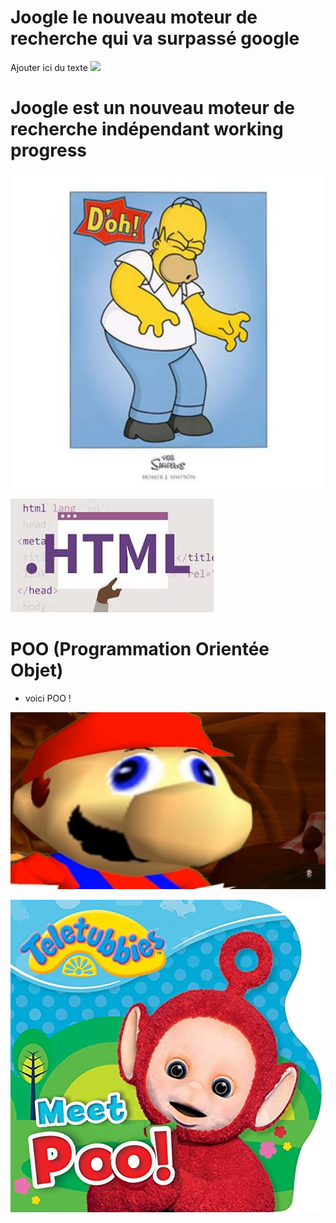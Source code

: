 # Joogle le nouveau moteur de recherche qui va surpassé google


Ajouter ici du texte
![](https://joogle-csi4107.herokuapp.com/static/img/googlelogo.png)

Joogle est un nouveau moteur de recherche indépendant 
working progress
=======
 ![](homer.jpg) 

![](WEBHTML.png)


# POO (Programmation Orientée Objet)


- voici POO !

![alt text](360-3601324_cartoon.jpg)


![](image.jpg)
